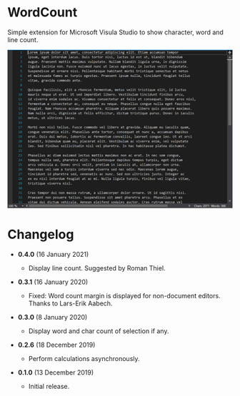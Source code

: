 # WordCount

Simple extension for Microsoft Visula Studio to show character, word and line count.

![WordCount-screenshot-v3.png](art/WordCount-screenshot-v3.png)

# Changelog

* **0.4.0** (16 January 2021)
  * Display line count. Suggested by Roman Thiel.

* **0.3.1** (16 January 2020)
  * Fixed: Word count margin is displayed for non-document editors. Thanks to Lars-Erik Aabech.

* **0.3.0** (8 January 2020)
  * Display word and char count of selection if any.

* **0.2.6** (18 December 2019)
  * Perform calculations asynchronously.

* **0.1.0** (13 December 2019)
  * Initial release.